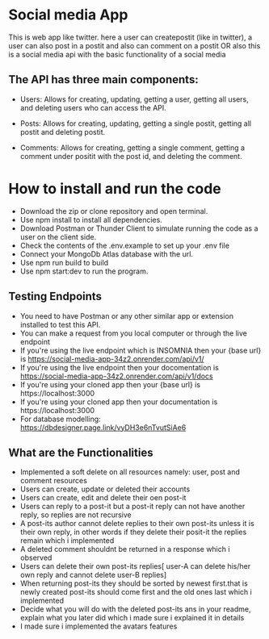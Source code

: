 # Social media App

This is web app like twitter. here a user can createpostit (like in twitter), a user can also post in a postit and also can comment on a postit OR also this is a social media api with the basic functionality of a social media

## The API has three main components:

- Users: Allows for creating, updating, getting a user, getting all users, and deleting users who can access the API.

- Posts: Allows for creating, updating, getting a single postit, getting all postit and deleting postit.

- Comments: Allows for creating, getting a single comment, getting a comment under positit with the post id, and deleting the comment.

# How to install and run the code

- Download the zip or clone repository and open terminal.
- Use npm install to install all dependencies.
- Download Postman or Thunder Client to simulate running the code as a user on the client side.
- Check the contents of the .env.example to set up your .env file
- Connect your MongoDb Atlas database with the url.
- Use npm run build to build
- Use npm start:dev to run the program.

## Testing Endpoints

- You need to have Postman or any other similar app or extension installed to test this API.
- You can make a request from you local computer or through the live endpoint
- If you're using the live endpoint which is INSOMNIA then your {base url} is
  https://social-media-app-34z2.onrender.com/api/v1/
- If you're using the live endpoint then your docomentation is
  https://social-media-app-34z2.onrender.com/api/v1/docs
- If you're using your cloned app then your {base url} is
  https://localhost:3000
- If you're using your cloned app then your documentation is
  https://localhost:3000
- For database modelling: https://dbdesigner.page.link/vyDH3e6nTvutSiAe6

## What are the Functionalities

- Implemented a soft delete on all resources namely: user, post and comment resources
- Users can create, update or deleted their accounts
- Users can create, edit and delete their oen post-it
- Users can reply to a post-it but a post-it reply can not have another reply, so replies are not recursive
- A post-its author cannot delete replies to their own post-its unless it is their own reply, in other words if they delete their posit-it the replies remain which i implemented
- A deleted comment shouldnt be returned in a response which i observed
- Users can delete their own post-its replies[ user-A can delete his/her own reply and cannot delete user-B replies]
- When returning post-its they should be sorted by newest first.that is newly created post-its should come first and the old ones last which i implemented
- Decide what you will do with the deleted post-its ans in your readme, explain what you later did which i made sure i explained it in details
- I made sure i implemented the avatars features
